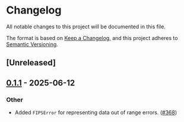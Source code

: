 # Changelog

All notable changes to this project will be documented in this file.

The format is based on [Keep a Changelog](https://keepachangelog.com/en/1.0.0/),
and this project adheres to [Semantic Versioning](https://semver.org/spec/v2.0.0.html).

## [Unreleased]

## [0.1.1](https://github.com/CDCgov/ixa/compare/ixa-fips-v0.1.0...ixa-fips-v0.1.1) - 2025-06-12

### Other

- Added `FIPSError` for representing data out of range errors. ([#368](https://github.com/CDCgov/ixa/pull/368))
